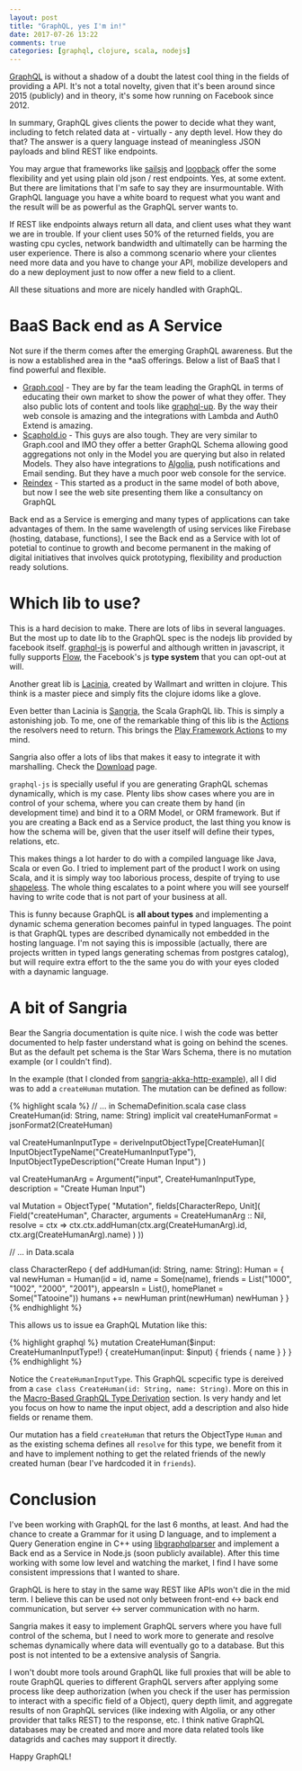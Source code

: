```yaml
---
layout: post
title: "GraphQL, yes I'm in!"
date: 2017-07-26 13:22
comments: true
categories: [graphql, clojure, scala, nodejs]
---
```


[GraphQL](http://graphql.org) is without a shadow of a doubt the latest cool thing in the fields of providing a API. It's not a total novelty, given that it's been around since 2015 (publicly) and in theory, it's some how running on Facebook since 2012.

In summary, GraphQL gives clients the power to decide what they want, including to fetch related data at  - virtually - any depth level. How they do that? The answer is a query language instead of meaningless JSON payloads and blind REST like endpoints.
<!--more-->

You may argue that frameworks like [sailsjs](sailsjs.com) and [loopback](loopback.io) offer the some flexibility and yet using plain old json / rest endpoints. Yes, at some extent. But there are limitations that I'm safe to say they are insurmountable. With GraphQL language you have a white board to request what you want and the result will be as powerful as the GraphQL server wants to.

If REST like endpoints always return all data, and client uses what they want we are in trouble. If your client uses 50% of the returned fields, you are wasting cpu cycles, network bandwidth and ultimatelly can be harming the user experience. There is also a commong scenario where your clientes need more data and you have to change your API, mobilize developers and do a new deployment just to now offer a new field to a client.

All these situations and more are nicely handled with GraphQL.

BaaS Back end as A Service
===

Not sure if the therm comes after the emerging GraphQL awareness. But the is now a established area in the *aaS offerings. Below a list of BaaS that I find powerful and flexible.

- [Graph.cool](graph.cool) - They are by far the team leading the GraphQL in terms of educating their own market to show the power of what they offer. They also public lots of content and tools like [graphql-up](https://www.graph.cool/graphql-up/). By the way their web console is amazing and the integrations with Lambda and Auth0 Extend is amazing.
- [Scaphold.io](scaphold.io) - This guys are also tough. They are very similar to Graph.cool and IMO they offer a better GraphQL Schema allowing good aggregations not only in the Model you are querying but also in related Models. They also have integrations to [Algolia](https://www.algolia.com), push notifications and Email sending. But they have a much poor web console for the service.
- [Reindex](https://www.reindex.io) - This started as a product in the same model of both above, but now I see the web site presenting them like a consultancy on GraphQL

Back end as a Service is emerging and many types of applications can take advantages of them. In the same wavelength of using services like Firebase (hosting, database, functions), I see the Back end as a Service with lot of potetial to continue to growth and become permanent in the making of digital initiatives that involves quick prototyping, flexibility and production ready solutions.

Which lib to use?
===

This is a hard decision to make. There are lots of libs in several languages. But the most up to date lib to the GraphQL spec is the nodejs lib provided by facebook itself. [graphql-js](http://graphql.org/graphql-js/) is powerful and although written in javascript, it fully supports [Flow](flow.org), the Facebook's js **type system** that you can opt-out at will.

Another great lib is [Lacinia](https://github.com/walmartlabs/lacinia), created by Wallmart and written in clojure. This think is a master piece and simply fits the clojure idoms like a glove.

Even better than Lacinia is [Sangria](http://sangria-graphql.org), the Scala GraphQL lib. This is simply a astonishing job. To me, one of the remarkable thing of this lib is the [Actions](http://sangria-graphql.org/learn/#actions) the resolvers need to return. This brings the [Play Framework Actions](https://www.playframework.com/documentation/2.6.x/ScalaActionsComposition) to my mind.

Sangria also offer a lots of libs that makes it easy to integrate it with marshalling. Check the [Download](http://sangria-graphql.org/download/) page.


`graphql-js` is specially useful if you are generating GraphQL schemas dynamically, which is my case. Plenty libs show cases where you are in control of your schema, where you can create them by hand (in development time) and bind it to a ORM Model, or ORM framework. But if you are creating a Back end as a Service product, the last thing you know is how the schema will be, given that the user itself will define their types, relations, etc.

This makes things a lot harder to do with a compiled language like Java, Scala or even Go. I tried to implement part of the product I work on using Scala, and it is simply way too laborious process, despite of trying to use [shapeless](https://github.com/milessabin/shapeless). The whole thing escalates to a point where you will see yourself having to write code that is not part of your business at all.

This is funny because GraphQL is **all about types** and implementing a dynamic schema generation becomes painful in typed languages. The point is that GraphQL types are described dynamically not embedded in the hosting language. I'm not saying this is impossible (actually, there are projects written in typed langs generating schemas from postgres catalog), but will require extra effort to the the same you do with your eyes cloded with a daynamic language.

A bit of Sangria
===

Bear the Sangria documentation is quite nice. I wish the code was better documented to help faster understand what is going on behind the scenes. But as the default pet schema is the Star Wars Schema, there is no mutation example (or I couldn't find).

In the example (that I clonded from [sangria-akka-http-example](https://github.com/sangria-graphql/sangria-akka-http-example/)), all I did was to add a `createHuman` mutation. The mutation can be defined as follow:

{% highlight scala %}
  // ... in SchemaDefinition.scala
  case class CreateHuman(id: String, name: String)
  implicit val createHumanFormat = jsonFormat2(CreateHuman)


  val CreateHumanInputType = deriveInputObjectType[CreateHuman](
    InputObjectTypeName("CreateHumanInputType"),
    InputObjectTypeDescription("Create Human Input")
  )

  val CreateHumanArg = Argument("input", CreateHumanInputType, description = "Create Human Input")

  val Mutation = ObjectType(
    "Mutation", fields[CharacterRepo, Unit](
      Field("createHuman", Character,
        arguments = CreateHumanArg :: Nil,
        resolve = ctx ⇒ ctx.ctx.addHuman(ctx.arg(CreateHumanArg).id, ctx.arg(CreateHumanArg).name)
      )
  ))

  // ... in Data.scala

class CharacterRepo {
    def addHuman(id: String, name: String): Human = {
    val newHuman = Human(id = id, name = Some(name), friends = List("1000", "1002", "2000", "2001"), appearsIn = List(), homePlanet = Some("Tatooine"))
    humans += newHuman
    print(newHuman)
    newHuman
  }
}
{% endhighlight %}

This allows us to issue ea GraphQL Mutation like this:

{% highlight graphql %}
mutation CreateHuman($input: CreateHumanInputType!) {
  createHuman(input: $input) {
    friends {
      name
    }
  }
}
{% endhighlight %}

Notice the `CreateHumanInputType`. This GraphQL scpecific type is dereived from a `case class CreateHuman(id: String, name: String)`. More on this in the  [Macro-Based GraphQL Type Derivation](http://sangria-graphql.org/learn/#macro-based-graphql-type-derivation) section. Is very handy and let you focus on how to name the input object, add a description and also hide fields or rename them.

Our mutation has a field `createHuman` that returs the ObjectType `Human` and as the existing schema defines all `resolve` for this type, we benefit from it and have to implement nothing to get the related friends of the newly created human (bear I've hardcoded it in `friends`).

Conclusion
===

I've been working with GraphQL for the last 6 months, at least. And had the chance to create a Grammar for it using D language, and to implement a Query Generation engine in C++ using [libgraphqlparser](https://github.com/graphql/libgraphqlparser) and implement a Back end as a Service in Node.js (soon publicly available). After this time working with some low level and watching the market, I find I have some consistent impressions that I wanted to share.

GraphQL is here to stay in the same way REST like APIs won't die in the mid term. I believe this can be used not only between front-end <-> back end communication, but server <-> server communication with no harm.

Sangria makes it easy to implement GraphQL servers where you have full control of the schema, but I need to work more to generate and resolve schemas dynamically where data will eventually go to a database. But this post is not intented to be a extensive analysis of Sangria.

I won't doubt more tools around GraphQL like full proxies that will be able to route GraphQL queries to different GraphQL servers after applying some process like deep authorization (when you check if the user has permission to interact with a specific field of a Object), query depth limit, and aggregate results of non GraphQL services (like indexing with Algolia, or any other provider that talks REST) to the response, etc. I think native GraphQL databases may be created and more and more data related tools like datagrids and caches may support it directly.

Happy GraphQL!